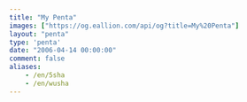 ```yaml
---
title: "My Penta"
images: ["https://og.eallion.com/api/og?title=My%20Penta"]
layout: "penta"
type: 'penta'
date: "2006-04-14 00:00:00"
comment: false
aliases:
    - /en/5sha
    - /en/wusha
---
```

